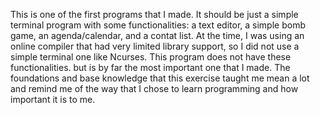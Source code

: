 This is one of the first programs that I made. It should be just a simple terminal program with some functionalities: a text editor, a simple bomb game, an agenda/calendar, and a contat list.
At the time, I was using an online compiler that had very limited library support, so I did not use a simple terminal one like Ncurses. This program does not have these functionalities.
but is by far the most important one that I made. The foundations and base knowledge that this exercise taught me mean a lot and remind me of the way that I chose to learn programming and how important it is to me.
